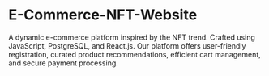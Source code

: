 # E-Commerce-NFT-Website
A dynamic e-commerce platform inspired by the NFT trend. Crafted using JavaScript, PostgreSQL, and React.js. Our platform offers user-friendly registration, curated product recommendations, efficient cart management, and secure payment processing.
